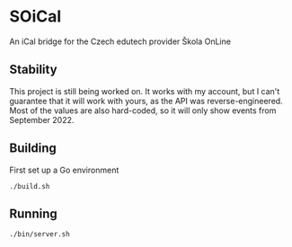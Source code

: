 # SOiCal

An iCal bridge for the Czech edutech provider Škola OnLine

## Stability

This project is still being worked on. It works with my account, but I can't guarantee that it will work with yours, as the API was reverse-engineered. Most of the values are also hard-coded, so it will only show events from September 2022.

## Building

First set up a Go environment

```
./build.sh
```

## Running

```sh
./bin/server.sh
```
